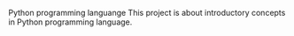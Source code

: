 Python programming languange
This project is about introductory concepts in Python programming language.
